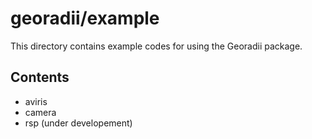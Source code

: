 # georadii/example

This directory contains example codes for using the Georadii package.

## Contents
 - aviris
 - camera
 - rsp (under developement)
